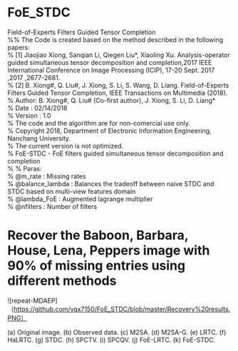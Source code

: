 # FoE_STDC
Field-of-Experts Filters Guided Tensor Completion  
%% The Code is created based on the method described in the following papers:      
% [1] Jiaojiao Xiong, Sanqian Li, Qiegen Liu*, Xiaoling Xu. Analysis-operator guided simultaneous tensor decomposition and completion,2017 IEEE International Conference on Image Processing (ICIP), 17-20 Sept. 2017 ,2017 ,2677-2681.    
% [2] B. Xiong#, Q. Liu#, J. Xiong, S. Li, S. Wang, D. Liang. Field-of-Experts Filters Guided Tensor Completion, IEEE Transactions on Multimedia (2018).   
% Author: B. Xiong#, Q. Liu# (Co-first author), J. Xiong, S. Li, D. Liang*   
% Date : 02/14/2018   
% Version : 1.0   
% The code and the algorithm are for non-comercial use only.   
% Copyright 2018, Department of Electronic Information Engineering, Nanchang University.  
% The current version is not optimized.  
% FoE-STDC - FoE filters guided simultaneous tensor decomposition and completion  
% 
% Paras:  
% @m_rate : Missing rates  
% @balance_lambda : Balances the tradeoff between naive STDC and STDC based on multi-view features domain  
% @lambda_FoE : Augmented lagrange multiplier  
% @nfilters : Number of filters  

  
# Recover the Baboon, Barbara, House, Lena, Peppers image with 90% of missing entries using different methods
 ![repeat-MDAEP]（https://github.com/yqx7150/FoE_STDC/blob/master/Recovery%20results.PNG）
    
(a) Original image. (b) Observed data. (c) M2SA. (d) M2SA-G. (e) LRTC. (f) HaLRTC. (g) STDC. (h) SPCTV. (i) SPCQV. (j) FoE-LRTC. (k) FoE-STDC.

